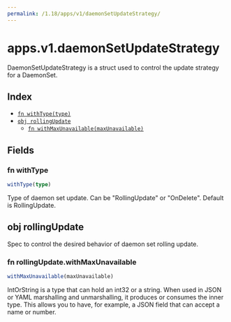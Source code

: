 ```yaml
---
permalink: /1.18/apps/v1/daemonSetUpdateStrategy/
---
```


# apps.v1.daemonSetUpdateStrategy

DaemonSetUpdateStrategy is a struct used to control the update strategy for a DaemonSet.

## Index

* [`fn withType(type)`](#fn-withtype)
* [`obj rollingUpdate`](#obj-rollingupdate)
  * [`fn withMaxUnavailable(maxUnavailable)`](#fn-rollingupdatewithmaxunavailable)

## Fields

### fn withType

```ts
withType(type)
```

Type of daemon set update. Can be "RollingUpdate" or "OnDelete". Default is RollingUpdate.

## obj rollingUpdate

Spec to control the desired behavior of daemon set rolling update.

### fn rollingUpdate.withMaxUnavailable

```ts
withMaxUnavailable(maxUnavailable)
```

IntOrString is a type that can hold an int32 or a string.  When used in JSON or YAML marshalling and unmarshalling, it produces or consumes the inner type.  This allows you to have, for example, a JSON field that can accept a name or number.